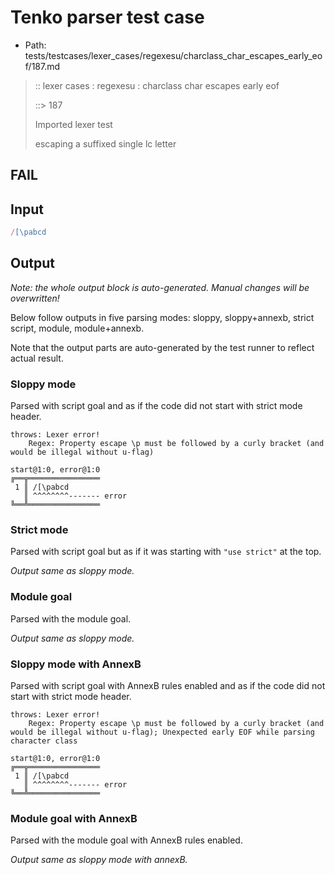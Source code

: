 # Tenko parser test case

- Path: tests/testcases/lexer_cases/regexesu/charclass_char_escapes_early_eof/187.md

> :: lexer cases : regexesu : charclass char escapes early eof
>
> ::> 187
>
> Imported lexer test
>
> escaping a suffixed single lc letter

## FAIL

## Input

`````js
/[\pabcd
`````

## Output

_Note: the whole output block is auto-generated. Manual changes will be overwritten!_

Below follow outputs in five parsing modes: sloppy, sloppy+annexb, strict script, module, module+annexb.

Note that the output parts are auto-generated by the test runner to reflect actual result.

### Sloppy mode

Parsed with script goal and as if the code did not start with strict mode header.

`````
throws: Lexer error!
    Regex: Property escape \p must be followed by a curly bracket (and would be illegal without u-flag)

start@1:0, error@1:0
╔══╦════════════════
 1 ║ /[\pabcd
   ║ ^^^^^^^^------- error
╚══╩════════════════

`````

### Strict mode

Parsed with script goal but as if it was starting with `"use strict"` at the top.

_Output same as sloppy mode._

### Module goal

Parsed with the module goal.

_Output same as sloppy mode._

### Sloppy mode with AnnexB

Parsed with script goal with AnnexB rules enabled and as if the code did not start with strict mode header.

`````
throws: Lexer error!
    Regex: Property escape \p must be followed by a curly bracket (and would be illegal without u-flag); Unexpected early EOF while parsing character class

start@1:0, error@1:0
╔══╦════════════════
 1 ║ /[\pabcd
   ║ ^^^^^^^^------- error
╚══╩════════════════

`````

### Module goal with AnnexB

Parsed with the module goal with AnnexB rules enabled.

_Output same as sloppy mode with annexB._
